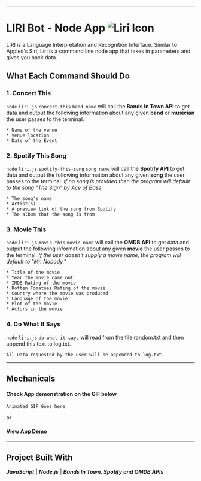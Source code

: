 - - - 
# LIRI Bot - Node App  ![Liri Icon](https://img.icons8.com/cotton/64/000000/artificial-intelligence.png)
LIRI is a Language Interpretation and Recognition Interface.
Similar to Apples's Siri, Liri is a command line node app that takes in parameters and gives you back data.

## What Each Command Should Do

### 1. Concert This
`node` `liri.js` `concert-this` `band name` will call the **Bands In Town API** to get data and output the following information about any given **band** or **musician** the user passes to the terminal.

    * Name of the venue
    * Venue location
    * Date of the Event
    

### 2. Spotify This Song
`node` `liri.js` `spotify-this-song` `song name` will call the **Spotify API** to get data and output the following information about any given **song** the user passes to the terminal. _If no song is provided then the program will default to the song "The Sign" by Ace of Base._

    * The song's name
    * Artist(s)
    * A preview link of the song from Spotify
    * The album that the song is from


### 3. Movie This
`node` `liri.js` `movie-this` `movie name` will call the **OMDB API** to get data and output the following information about any given **movie** the user passes to the terminal. _If the user doesn't supply a movie name, the program will default to "Mr. Nobody."_

    * Title of the movie
    * Year the movie came out
    * IMDB Rating of the movie
    * Rotten Tomatoes Rating of the movie
    * Country where the movie was produced
    * Language of the movie
    * Plot of the movie
    * Actors in the movie


### 4. Do What It Says
`node` `liri.js` `do-what-it-says` will read from the file random.txt and then append this text to log.txt.

```
All Data requested by the user will be appended to log.txt.
```
- - - 
## Mechanicals
#### Check App demonstration on the GIF below

```
Animated GIF Goes here

```
or 
#### [View App Demo](https://dendevpro.github.io/bootstrap-portfolio/portfolio.html)
- - - 
## Project Built With
**_JavaScript_**  |  **_Node.js_**  |  **_Bands In Town, Spotify and OMDB APIs_**
